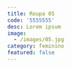 ```yaml
---
title: Roupa 05
code: '5555555'
desc: Lorem ipsum
image:
  - /images/05.jpg
category: feminino
featured: false
---
```

